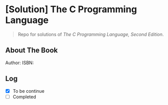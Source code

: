 # [Solution] The C Programming Language

> Repo for solutions of *The C Programming Language, Second Edition*.

## About The Book

Author:
ISBN:

## Log

- [x] To be continue
- [ ] Completed
